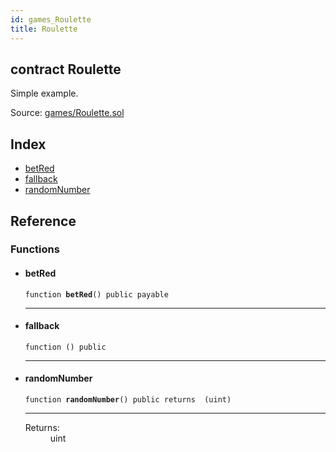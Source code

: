 ```yaml
---
id: games_Roulette
title: Roulette
---
```


<div class="contract-doc"><div class="contract"><h2 class="contract-header"><span class="contract-kind">contract</span> Roulette</h2><p class="description">Simple example.</p><div class="source">Source: <a href="https://github.com/FriendlyUser/solidity-smart-contracts//blob/v0.1.0/contracts/games/Roulette.sol" target="_blank">games/Roulette.sol</a></div></div><div class="index"><h2>Index</h2><ul><li><a href="games_Roulette.html#betRed">betRed</a></li><li><a href="games_Roulette.html#">fallback</a></li><li><a href="games_Roulette.html#randomNumber">randomNumber</a></li></ul></div><div class="reference"><h2>Reference</h2><div class="functions"><h3>Functions</h3><ul><li><div class="item function"><span id="betRed" class="anchor-marker"></span><h4 class="name">betRed</h4><div class="body"><code class="signature">function <strong>betRed</strong><span>() </span><span>public </span><span>payable </span></code><hr/></div></div></li><li><div class="item function"><span id="fallback" class="anchor-marker"></span><h4 class="name">fallback</h4><div class="body"><code class="signature">function <strong></strong><span>() </span><span>public </span></code><hr/></div></div></li><li><div class="item function"><span id="randomNumber" class="anchor-marker"></span><h4 class="name">randomNumber</h4><div class="body"><code class="signature">function <strong>randomNumber</strong><span>() </span><span>public </span><span>returns  (uint) </span></code><hr/><dl><dt><span class="label-return">Returns:</span></dt><dd>uint</dd></dl></div></div></li></ul></div></div></div>
